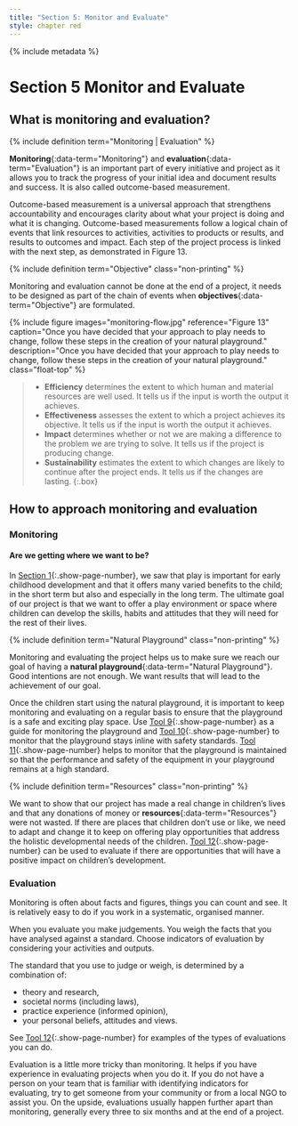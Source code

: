 ```yaml
---
title: "Section 5: Monitor and Evaluate"
style: chapter red
---
```


{% include metadata %}

# **Section 5** Monitor and Evaluate

## What is monitoring and evaluation?

{% include definition term="Monitoring | Evaluation" %}

**Monitoring**{:data-term="Monitoring"} and **evaluation**{:data-term="Evaluation"} is an important part of every initiative and project as it allows you to track the progress of your initial idea and document results and success. It is also called outcome-based measurement.

Outcome-based measurement is a universal approach that strengthens accountability and encourages clarity about what your project is doing and what it is changing. Outcome-based measurements follow a logical chain of events that link resources to activities, activities to products or results, and results to outcomes and impact. Each step of the project process is linked with the next step, as demonstrated in Figure 13.

{% include definition term="Objective" class="non-printing" %}

Monitoring and evaluation cannot be done at the end of a project, it needs to be designed as part of the chain of events when **objectives**{:data-term="Objective"} are formulated.

{% include figure
   images="monitoring-flow.jpg"
   reference="Figure 13"
   caption="Once you have decided that your approach to play needs to change, follow these steps in the creation of your natural playground."
   description="Once you have decided that your approach to play needs to change, follow these steps in the creation of your natural playground."
   class="float-top"
%}

> - **Efficiency** determines the extent to which human and material resources are well used. It tells us if the input is worth the output it achieves.
> - **Effectiveness** assesses the extent to which a project achieves its objective. It tells us if the input is worth the output it achieves.
> - **Impact** determines whether or not we are making a difference to the problem we are trying to solve. It tells us if the project is producing change.
> - **Sustainability** estimates the extent to which changes are likely to continue after the project ends. It tells us if the changes are lasting.
{:.box}

## How to approach monitoring and evaluation

### Monitoring

#### Are we getting where we want to be?

In [Section 1](01.html#the-importance-of-play){:.show-page-number}, we saw that play is important for early childhood development and that it offers many varied benefits to the child; in the short term but also and especially in the long term. The ultimate goal of our project is that we want to offer a play environment or space where children can develop the skills, habits and attitudes that they will need for the rest of their lives.

{% include definition term="Natural Playground" class="non-printing" %}

Monitoring and evaluating the project helps us to make sure we reach our goal of having a **natural playground**{:data-term="Natural Playground"}. Good intentions are not enough. We want results that will lead to the achievement of our goal.

Once the children start using the natural playground, it is important to keep monitoring and evaluating on a regular basis to ensure that the playground is a safe and exciting play space. Use [Tool 9](06-09.html){:.show-page-number} as a guide for monitoring the playground and [Tool 10](06-10.html){:.show-page-number} to monitor that the playground stays inline with safety standards. [Tool 11](06-11.html){:.show-page-number} helps to monitor that the playground is maintained so that the performance and safety of the equipment in your playground remains at a high standard.

{% include definition term="Resources" class="non-printing" %}

We want to show that our project has made a real change in children’s lives and that any donations of money or **resources**{:data-term="Resources"} were not wasted. If there are places that children don’t use or like, we need to adapt and change it to keep on offering play opportunities that address the holistic developmental needs of the children. [Tool 12](06-12.html){:.show-page-number} can be used to evaluate if there are opportunities that will have a positive impact on children’s development.

### Evaluation

Monitoring is often about facts and figures, things you can count and see. It is relatively easy to do if you work in a systematic, organised manner.

When you evaluate you make judgements. You weigh the facts that you have analysed against a standard. Choose indicators of evaluation by considering your activities and outputs.

The standard that you use to judge or weigh, is determined by a combination of:

*   theory and research,
*   societal norms (including laws),
*   practice experience (informed opinion),
*   your personal beliefs, attitudes and views.

See [Tool 12](06-12.html){:.show-page-number} for examples of the types of evaluations you can do.

Evaluation is a little more tricky than monitoring. It helps if you have experience in evaluating projects when you do it. If you do not have a person on your team that is familiar with identifying indicators for evaluating, try to get someone from your community or from a local NGO to assist you. On the upside, evaluations usually happen further apart than monitoring, generally every three to six months and at the end of a project.
